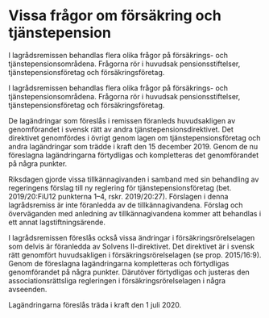 # Vissa frågor om försäkring och tjänstepension

I lagrådsremissen behandlas flera olika frågor på försäkrings- och tjänstepensionsområdena. Frågorna rör i huvudsak pensionsstiftelser, tjänstepensionsföretag och försäkringsföretag.

I lagrådsremissen behandlas flera olika frågor på försäkrings- och tjänstepensionsområdena. Frågorna rör i huvudsak pensionsstiftelser, tjänstepensionsföretag och försäkringsföretag.

De lagändringar som föreslås i remissen föranleds huvudsakligen av
genomförandet i svensk rätt av andra tjänstepensionsdirektivet. Det direktivet genomfördes i övrigt genom lagen om tjänstepensionsföretag och andra lagändringar som trädde i kraft den 15 december 2019. Genom de nu föreslagna lagändringarna förtydligas och kompletteras det genomförandet på några punkter.

Riksdagen gjorde vissa tillkännagivanden i samband med sin behandling av regeringens förslag till ny reglering för tjänstepensionsföretag (bet. 2019/20:FiU12 punkterna 1–4, rskr. 2019/20:27). Förslagen i denna lagrådsremiss är inte föranledda av de tillkännagivandena. Förslag och överväganden med anledning av tillkännagivandena kommer att behandlas i ett annat lagstiftningsärende.

I lagrådsremissen föreslås också vissa ändringar i försäkringsrörelselagen som delvis är föranledda av Solvens II-direktivet. Det direktivet är i svensk rätt genomfört huvudsakligen i försäkringsrörelselagen (se prop. 2015/16:9). Genom de föreslagna lagändringarna kompletteras och förtydligas genomförandet på några punkter. Därutöver förtydligas och justeras den associationsrättsliga regleringen i försäkringsrörelselagen i några avseenden.

Lagändringarna föreslås träda i kraft den 1 juli 2020.
